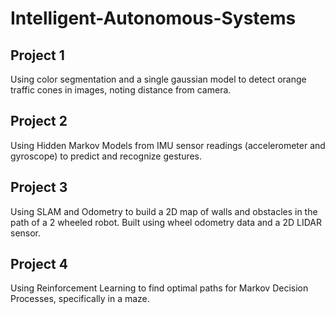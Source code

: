 # Intelligent-Autonomous-Systems

## Project 1

Using color segmentation and a single gaussian model to detect orange traffic cones in images, noting distance from camera.

## Project 2

Using Hidden Markov Models from IMU sensor readings (accelerometer and gyroscope) to predict and recognize gestures.

## Project 3

Using SLAM and Odometry to build a 2D map of walls and obstacles in the path of a 2 wheeled robot. Built using wheel odometry data and a 2D LIDAR sensor.

## Project 4

Using Reinforcement Learning to find optimal paths for Markov Decision Processes, specifically in a maze.
